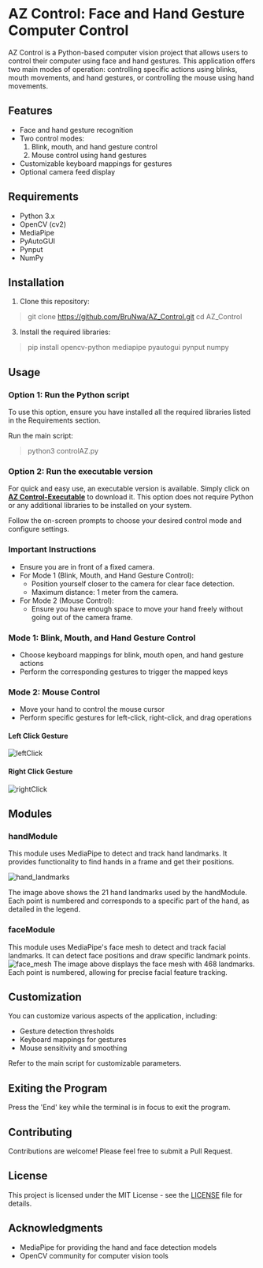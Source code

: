 # AZ Control: Face and Hand Gesture Computer Control

AZ Control is a Python-based computer vision project that allows users to control their computer using face and hand gestures. This application offers two main modes of operation: controlling specific actions using blinks, mouth movements, and hand gestures, or controlling the mouse using hand movements.

## Features

- Face and hand gesture recognition
- Two control modes:
  1. Blink, mouth, and hand gesture control
  2. Mouse control using hand gestures
- Customizable keyboard mappings for gestures
- Optional camera feed display

## Requirements

- Python 3.x
- OpenCV (cv2)
- MediaPipe
- PyAutoGUI
- Pynput
- NumPy

## Installation

1. Clone this repository:
> git clone https://github.com/BruNwa/AZ_Control.git
> cd AZ_Control

3. Install the required libraries:
> pip install opencv-python mediapipe pyautogui pynput numpy

## Usage

### Option 1: Run the Python script

To use this option, ensure you have installed all the required libraries listed in the Requirements section.

Run the main script:
> python3 controlAZ.py

### Option 2: Run the executable version

For quick and easy use, an executable version is available. Simply click on <a href="https://drive.google.com/drive/folders/1ztA_Wa3PFQ_II1XcXvuw4jvumBHwCRJL?usp=sharing" target="_blank"> <b>AZ Control-Executable</b></a> to download it. This option does not require Python or any additional libraries to be installed on your system.

Follow the on-screen prompts to choose your desired control mode and configure settings.

### Important Instructions

- Ensure you are in front of a fixed camera.
- For Mode 1 (Blink, Mouth, and Hand Gesture Control):
  - Position yourself closer to the camera for clear face detection.
  - Maximum distance: 1 meter from the camera.
- For Mode 2 (Mouse Control):
  - Ensure you have enough space to move your hand freely without going out of the camera frame.

### Mode 1: Blink, Mouth, and Hand Gesture Control

- Choose keyboard mappings for blink, mouth open, and hand gesture actions
- Perform the corresponding gestures to trigger the mapped keys

### Mode 2: Mouse Control

- Move your hand to control the mouse cursor
- Perform specific gestures for left-click, right-click, and drag operations

#### Left Click Gesture
![leftClick](https://github.com/user-attachments/assets/9a92df80-4758-41b1-a1f4-133f1493775c)
#### Right Click Gesture
![rightClick](https://github.com/user-attachments/assets/f08a28ff-97f5-47ce-bc9d-6471da8783a2)

## Modules

### handModule


This module uses MediaPipe to detect and track hand landmarks. It provides functionality to find hands in a frame and get their positions.

![hand_landmarks](https://github.com/user-attachments/assets/43d0a973-afd3-461a-bd9b-0cf261cf85f8)

The image above shows the 21 hand landmarks used by the handModule. Each point is numbered and corresponds to a specific part of the hand, as detailed in the legend.

### faceModule

This module uses MediaPipe's face mesh to detect and track facial landmarks. It can detect face positions and draw specific landmark points.
![face_mesh](https://github.com/user-attachments/assets/2799a40a-0151-43dd-babd-ad83a81f3a25)
The image above displays the face mesh with 468 landmarks. Each point is numbered, allowing for precise facial feature tracking.

## Customization

You can customize various aspects of the application, including:

- Gesture detection thresholds
- Keyboard mappings for gestures
- Mouse sensitivity and smoothing

Refer to the main script for customizable parameters.

## Exiting the Program

Press the 'End' key while the terminal is in focus to exit the program.

## Contributing

Contributions are welcome! Please feel free to submit a Pull Request.

## License

This project is licensed under the MIT License - see the [LICENSE](LICENSE) file for details.

## Acknowledgments

- MediaPipe for providing the hand and face detection models
- OpenCV community for computer vision tools
